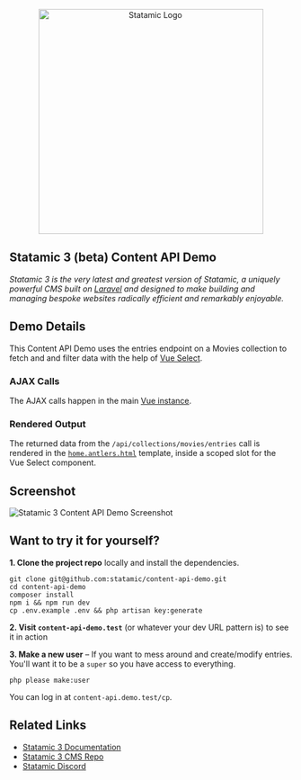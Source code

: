 <p align="center"><img src="https://statamic.com/assets/branding/Statamic-Logo+Wordmark-Rad.svg" width="400" alt="Statamic Logo" /></p>

## Statamic 3 (beta) Content API Demo

_Statamic 3 is the very latest and greatest version of Statamic, a uniquely powerful CMS built on [Laravel](https://laravel.com) and designed to make building and managing bespoke websites radically efficient and remarkably enjoyable._

## Demo Details

This Content API Demo uses the entries endpoint on a Movies collection to fetch and and filter data with the help of [Vue Select](https://vue-select.org).

### AJAX Calls

The AJAX calls happen in the main [Vue instance](https://github.com/statamic/content-api-demo/blob/master/resources/js/site.js#L13-L27).

### Rendered Output
The returned data from the `/api/collections/movies/entries` call is rendered in the [`home.antlers.html`](https://github.com/statamic/content-api-demo/blob/master/resources/views/home.antlers.html#L4-L26) template, inside a scoped slot for the Vue Select component.

## Screenshot

![Statamic 3 Content API Demo Screenshot](https://github.com/statamic/content-api-demo/raw/master/screenshot.png)


## Want to try it for yourself?

**1. Clone the project repo** locally and install the dependencies.

```
git clone git@github.com:statamic/content-api-demo.git
cd content-api-demo
composer install
npm i && npm run dev
cp .env.example .env && php artisan key:generate
```

**2. Visit `content-api-demo.test`** (or whatever your dev URL pattern is) to see it in action

**3. Make a new user** – If you want to mess around and create/modify entries. You'll want it to be a `super` so you have access to everything.

```
php please make:user
```

You can log in at `content-api.demo.test/cp`.

## Related Links

- [Statamic 3 Documentation][docs]
- [Statamic 3 CMS Repo][cms]
- [Statamic Discord][discord]

[cms]: https://github.com/statamic/cms
[docs]: https://statamic.dev/
[discord]: https://statamic.com/discord
